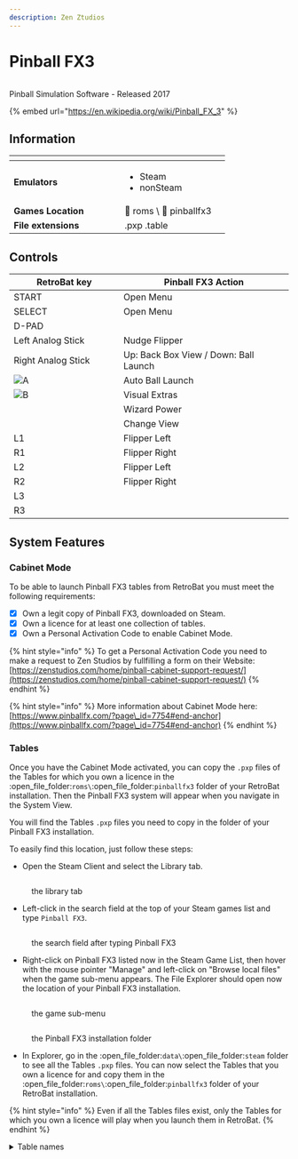 ```yaml
---
description: Zen Ztudios
---
```


# Pinball FX3

<div align="left">

<figure><img src="https://raw.githubusercontent.com/fabricecaruso/es-theme-carbon/55ff14aa79c95ecc70133072e6ac19fed3555b56/art/logos/pinballfx3.svg" alt=""><figcaption></figcaption></figure>

</div>

Pinball Simulation Software - Released 2017

{% embed url="https://en.wikipedia.org/wiki/Pinball_FX_3" %}

## Information

<table data-header-hidden><thead><tr><th width="184"></th><th></th><th data-hidden></th></tr></thead><tbody><tr><td><strong>Emulators</strong></td><td><ul><li>Steam</li><li>nonSteam</li></ul></td><td></td></tr><tr><td><strong>Games Location</strong></td><td><span data-gb-custom-inline data-tag="emoji" data-code="1f4c2">📂</span> roms \ <span data-gb-custom-inline data-tag="emoji" data-code="1f4c2">📂</span> pinballfx3</td><td></td></tr><tr><td><strong>File extensions</strong></td><td>.pxp .table</td><td></td></tr></tbody></table>

## Controls

<table><thead><tr><th width="258">RetroBat key</th><th width="443">Pinball FX3 Action</th></tr></thead><tbody><tr><td>START</td><td>Open Menu</td></tr><tr><td>SELECT</td><td>Open Menu</td></tr><tr><td>D-PAD</td><td></td></tr><tr><td>Left Analog Stick</td><td>Nudge Flipper</td></tr><tr><td>Right Analog Stick</td><td>Up: Back Box View / Down: Ball Launch</td></tr><tr><td><img src="../../../../en/.gitbook/assets/image (27).png" alt="A"></td><td>Auto Ball Launch</td></tr><tr><td><img src="../../../../en/.gitbook/assets/image (13).png" alt="B"></td><td>Visual Extras</td></tr><tr><td><img src="../../../../en/.gitbook/assets/image (47).png" alt="" data-size="original"></td><td>Wizard Power</td></tr><tr><td><img src="../../../../en/.gitbook/assets/image (45).png" alt="" data-size="line"></td><td>Change View</td></tr><tr><td>L1</td><td>Flipper Left</td></tr><tr><td>R1</td><td>Flipper Right</td></tr><tr><td>L2</td><td>Flipper Left</td></tr><tr><td>R2</td><td>Flipper Right</td></tr><tr><td>L3</td><td></td></tr><tr><td>R3</td><td></td></tr></tbody></table>

## System Features

### Cabinet Mode

To be able to launch Pinball FX3 tables from RetroBat you must meet the following requirements:

* [x] Own a legit copy of Pinball FX3, downloaded on Steam.
* [x] Own a licence for at least one collection of tables.
* [x] Own a Personal Activation Code to enable Cabinet Mode.

{% hint style="info" %}
To get a Personal Activation Code you need to make a request to Zen Studios by fullfilling a form on their Website:\
[https://zenstudios.com/home/pinball-cabinet-support-request/](https://zenstudios.com/home/pinball-cabinet-support-request/)
{% endhint %}

{% hint style="info" %}
More information about Cabinet Mode here:\
[https://www.pinballfx.com/?page\_id=7754#end-anchor](https://www.pinballfx.com/?page\_id=7754#end-anchor)
{% endhint %}

### Tables

Once you have the Cabinet Mode activated, you can copy the `.pxp` files of the Tables for which you own a licence in the :open\_file\_folder:`roms\`:open\_file\_folder:`pinballfx3` folder of your RetroBat installation. Then the Pinball FX3 system will appear when you navigate in the System View.

You will find the Tables `.pxp` files you need to copy in the folder of your Pinball FX3 installation.

To easily find this location, just follow these steps:

* Open the Steam Client and select the Library tab.

<div align="left">

<figure><img src="../../../../en/.gitbook/assets/image (34).png" alt=""><figcaption><p>the library tab</p></figcaption></figure>

</div>

* Left-click in the search field at the top of your Steam games list and type `Pinball FX3`.

<div align="left">

<figure><img src="../../../../en/.gitbook/assets/image (6).png" alt=""><figcaption><p>the search field after typing Pinball FX3</p></figcaption></figure>

</div>

* Right-click on Pinball FX3 listed now in the Steam Game List, then hover with the mouse pointer "Manage" and left-click on "Browse local files" when the game sub-menu appears. The File Explorer should open now the location of your Pinball FX3 installation.

<div align="left">

<figure><img src="../../../../en/.gitbook/assets/image (20).png" alt=""><figcaption><p>the game sub-menu</p></figcaption></figure>

</div>

<div align="left">

<figure><img src="../../../../en/.gitbook/assets/image (43).png" alt=""><figcaption><p>the Pinball FX3 installation folder</p></figcaption></figure>

</div>

* In Explorer, go in the :open\_file\_folder:`data\`:open\_file\_folder:`steam` folder to see all the Tables `.pxp` files. You can now select the Tables that you own a licence for and copy them in the :open\_file\_folder:`roms\`:open\_file\_folder:`pinballfx3` folder of your RetroBat installation.

{% hint style="info" %}
Even if all the Tables files exist, only the Tables for which you own a licence will play when you launch them in RetroBat.
{% endhint %}

<details>

<summary>Table names</summary>

Aliens

Alien\_Isolation

Alien\_vs\_Predator

AmericanDad

Amusement\_Park

Archer

Atlantis

BALLY\_Attack\_from\_Mars

BALLY\_BlackRose

BALLY\_Champion\_Pub

BALLY\_Cirqus\_Voltaire

BALLY\_Creature\_from\_the\_Black\_Lagoon

BALLY\_Dr\_Dude

BALLY\_Party\_Zone

BALLY\_Safe\_Cracker

BALLY\_TheatreOfMagic

BETHESDA\_Doom

BETHESDA\_Fallout

BETHESDA\_Skyrim

BioLab

BobsBurgers

CastleStorm

Citadel

EarthDefense

Eldorado

Excalibur

FamilyGuy

Hercules

Looter

Mars

MARVEL\_Age\_of\_Ultron

MARVEL\_Ant-Man

MARVEL\_Avengers

MARVEL\_Blade

MARVEL\_CaptainAmerica

MARVEL\_CivilWar

MARVEL\_Deadpool

MARVEL\_DrStrange

MARVEL\_FantasticFour

MARVEL\_FearItSelf

MARVEL\_GhostRider

MARVEL\_Guardians

MARVEL\_InfinityGauntlet

MARVEL\_IronMan

MARVEL\_MoonKnight

MARVEL\_MsMarvel

MARVEL\_SpiderMan

MARVEL\_Thor

MARVEL\_Venom

MARVEL\_Wolverine

MARVEL\_WOP\_TheNextGeneration

MARVEL\_WWH

MARVEL\_XMen

Paranormal

Pasha

Portal

RedCup1

RedCup2

RedCup3

Rome

Shaman

SpaceBear1

SpaceBear2

STARWARS\_AVCO2

STARWARS\_Boba\_Fett

STARWARS\_CloneWars

STARWARS\_Darth\_Vader

STARWARS\_Droids

STARWARS\_Episode7

STARWARS\_Episode\_4

STARWARS\_Episode\_5

STARWARS\_Episode\_6

STARWARS\_Han\_Solo

STARWARS\_LAPB

STARWARS\_Light\_VS\_Dark

STARWARS\_Rebels

STARWARS\_SFA

Tesla

TheWalkingDead

UNIVERSAL\_BTTF

UNIVERSAL\_ET

UNIVERSAL\_Jaws

UNIVERSAL\_Jurassic\_Park

UNIVERSAL\_Jurassic\_Theme\_Park

UNIVERSAL\_Jurassic\_World

V12

Western

WMS\_Funhouse

WMS\_Getaway

WMS\_Hurricane

WMS\_Indiana\_Jones

WMS\_Junkyard

WMS\_Medieval\_Madness

WMS\_Monster\_Bash

WMS\_No\_Good\_Gofers

WMS\_Roadshow

WMS\_Space\_Station

WMS\_Tales\_of\_the\_Arabian\_Nights

WMS\_White\_Water

</details>
